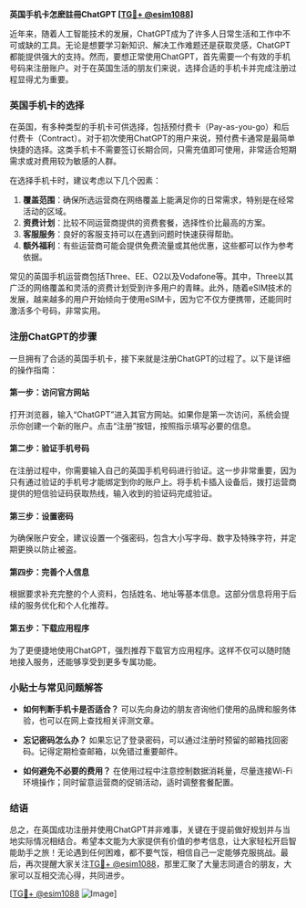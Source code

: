 **英国手机卡怎麽註冊ChatGPT [[TG💪+ @esim1088](https://t.me/s/esim1088)]**

近年来，随着人工智能技术的发展，ChatGPT成为了许多人日常生活和工作中不可或缺的工具。无论是想要学习新知识、解决工作难题还是获取灵感，ChatGPT都能提供强大的支持。然而，要想正常使用ChatGPT，首先需要一个有效的手机号码来注册账户。对于在英国生活的朋友们来说，选择合适的手机卡并完成注册过程显得尤为重要。

### 英国手机卡的选择

在英国，有多种类型的手机卡可供选择，包括预付费卡（Pay-as-you-go）和后付费卡（Contract）。对于初次使用ChatGPT的用户来说，预付费卡通常是最简单快捷的选择。这类手机卡不需要签订长期合同，只需充值即可使用，非常适合短期需求或对费用较为敏感的人群。

在选择手机卡时，建议考虑以下几个因素：

1. **覆盖范围**：确保所选运营商在网络覆盖上能满足你的日常需求，特别是在经常活动的区域。
2. **资费计划**：比较不同运营商提供的资费套餐，选择性价比最高的方案。
3. **客服服务**：良好的客服支持可以在遇到问题时快速获得帮助。
4. **额外福利**：有些运营商可能会提供免费流量或其他优惠，这些都可以作为参考依据。

常见的英国手机运营商包括Three、EE、O2以及Vodafone等。其中，Three以其广泛的网络覆盖和灵活的资费计划受到许多用户的青睐。此外，随着eSIM技术的发展，越来越多的用户开始倾向于使用eSIM卡，因为它不仅方便携带，还能同时激活多个号码，非常实用。

### 注册ChatGPT的步骤

一旦拥有了合适的英国手机卡，接下来就是注册ChatGPT的过程了。以下是详细的操作指南：

#### 第一步：访问官方网站
打开浏览器，输入“ChatGPT”进入其官方网站。如果你是第一次访问，系统会提示你创建一个新的账户。点击“注册”按钮，按照指示填写必要的信息。

#### 第二步：验证手机号码
在注册过程中，你需要输入自己的英国手机号码进行验证。这一步非常重要，因为只有通过验证的手机号才能绑定到你的账户上。将手机卡插入设备后，拨打运营商提供的短信验证码获取热线，输入收到的验证码完成验证。

#### 第三步：设置密码
为确保账户安全，建议设置一个强密码，包含大小写字母、数字及特殊字符，并定期更换以防止被盗。

#### 第四步：完善个人信息
根据要求补充完整的个人资料，包括姓名、地址等基本信息。这部分信息将用于后续的服务优化和个人化推荐。

#### 第五步：下载应用程序
为了更便捷地使用ChatGPT，强烈推荐下载官方应用程序。这样不仅可以随时随地接入服务，还能够享受到更多专属功能。

### 小贴士与常见问题解答

- **如何判断手机卡是否适合？**
  可以先向身边的朋友咨询他们使用的品牌和服务体验，也可以在网上查找相关评测文章。

- **忘记密码怎么办？**
  如果忘记了登录密码，可以通过注册时预留的邮箱找回密码。记得定期检查邮箱，以免错过重要邮件。

- **如何避免不必要的费用？**
  在使用过程中注意控制数据消耗量，尽量连接Wi-Fi环境操作；同时留意运营商的促销活动，适时调整套餐配置。

### 结语

总之，在英国成功注册并使用ChatGPT并非难事，关键在于提前做好规划并与当地实际情况相结合。希望本文能为大家提供有价值的参考信息，让大家轻松开启智能助手之旅！无论遇到任何困难，都不要气馁，相信自己一定能够克服挑战。最后，再次提醒大家关注[TG💪+ @esim1088](https://t.me/s/esim1088)，那里汇聚了大量志同道合的朋友，大家可以互相交流心得，共同进步。

[[TG💪+ @esim1088](https://t.me/s/esim1088) ![Image](https://i.postimg.cc/4NQfJmqS/Snipaste-2025-05-13-00-14-12.png)]